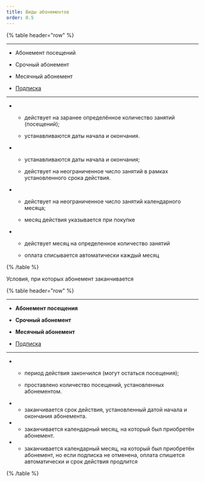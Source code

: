 ```yaml
---
title: Виды абонементов
order: 0.5
---
```


{% table header="row" %}

---

*  Абонемент посещений

*  Срочный абонемент

*  Месячный абонемент

*  [Подписка](https://app.gram.ax/github.com/Smile-Tech-Study/Education_ERP_help/main/-/abonementy/podpiska)

---

*  -  действует на заранее определённое количество занятий (посещений);

   -  устанавливаются даты начала и окончания.

*  -  устанавливаются даты начала и окончания;

   -  действует на неограниченное число занятий в рамках установленного срока действия.

*  -  действует на неограниченное число занятий календарного месяца;

   -  месяц действия указывается при покупке

*  -  действует месяц на определенное количество занятий

   -  оплата списывается автоматически каждый месяц

{% /table %}

Условия, при которых абонемент заканчивается

{% table header="row" %}

---

*  **Абонемент посещения**

*  **Срочный абонемент**

*  **Месячный абонемент**

*  [Подписка](https://app.gram.ax/github.com/Smile-Tech-Study/Education_ERP_help/main/-/abonementy/podpiska)

---

*  -  период действия закончился (могут остаться посещения);

   -  проставлено количество посещений, установленных абонементом.

*  -  заканчивается срок действия, установленный датой начала и окончания абонемента.

*  -  заканчивается календарный месяц, на который был приобретён абонемент.

*  -  заканчивается календарный месяц, на который был приобретён абонемент, но если подписка не отменена, оплата спишется автоматически и срок действия продлится

{% /table %}
